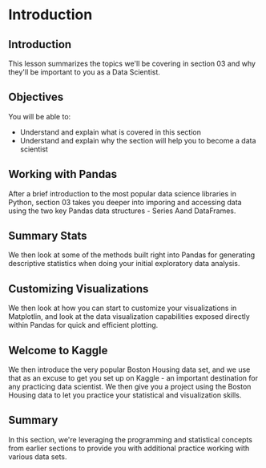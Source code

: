 
# Introduction

## Introduction
This lesson summarizes the topics we'll be covering in section 03 and why they'll be important to you as a Data Scientist.

## Objectives
You will be able to:
* Understand and explain what is covered in this section
* Understand and explain why the section will help you to become a data scientist

## Working with Pandas

After a brief introduction to the most popular data science libraries in Python, section 03 takes you deeper into imporing and accessing data using the two key Pandas data structures - Series Aand DataFrames.

## Summary Stats

We then look at some of the methods built right into Pandas for generating descriptive statistics when doing your initial exploratory data analysis.

## Customizing Visualizations

We then look at how you can start to customize your visualizations in Matplotlin, and look at the data visualization capabilities exposed directly within Pandas for quick and efficient plotting.

## Welcome to Kaggle

We then introduce the very popular Boston Housing data set, and we use that as an excuse to get you set up on Kaggle - an important destination for any practicing data scientist. We then give you a project using the Boston Housing data to let you practice your statistical and visualization skills.

## Summary

In this section, we're leveraging the programming and statistical concepts from earlier sections to provide you with additional practice working with various data sets.
